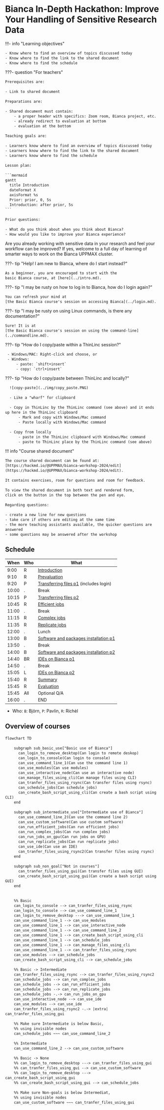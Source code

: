 # Bianca In-Depth Hackathon: Improve Your Handling of Sensitive Research Data

!!!- info "Learning objectives"

    - Know where to find an overview of topics discussed today
    - Know where to find the link to the shared document
    - Know where to find the schedule

???- question "For teachers"

    Prerequisites are:

    - Link to shared document

    Preparations are:

    - Shared document must contain:
        - a proper header with specifics: Zoom room, Bianca project, etc.
        - already redirect to evaluation at bottom
        - evaluation at the bottom

    Teaching goals are:

    - Learners know where to find an overview of topics discussed today
    - Learners know where to find the link to the shared document
    - Learners know where to find the schedule

    Lesson plan:

    ```mermaid
    gantt
      title Introduction
      dateFormat X
      axisFormat %s
      Prior: prior, 0, 5s
      Introduction: after prior, 5s
    ```

    Prior questions:

    - What do you think about when you think about Bianca?
    - How would you like to improve your Bianca experience?

Are you already working with sensitive data in your research
and feel your workflow can be improved?
If yes, welcome to a full day of learning of smarter ways
to work on the Bianca UPPMAX cluster.

???- tip "Help! I am new to Bianca, where do I start instead?"

    As a beginner, you are encouraged to start with the
    basic Bianca course, at [here](../intro.md).

???- tip "I may be rusty on how to log in to Bianca, how do I login again?"

    You can refresh your mind at 
    [the Basic Bianca course's session on accessing Bianca](../login.md).

???- tip "I may be rusty on using Linux commands, is there any documentation?"

    Sure! It is at
    [the Basic Bianca course's session on using the command-line](../commandline.md).

???- tip "How do I copy/paste within a ThinLinc session?"

     - Windows/MAC: Right-click and choose, or
     - Windows:
         - paste: `shift+insert`
         - copy: `ctrl+insert`

???- tip "How do I copy/paste between ThinLinc and locally?"

      ![copy-paste](../img/copy_paste.PNG)

      - Like a "wharf" for clipboard

      - Copy in ThinLinc by the ThinLinc command (see above) and it ends up here in the ThinLinc clipboard
          - Mark and copy with Windows/Mac command
          - Paste locally with Windows/Mac command
       
      - Copy from locally 
          - paste in the ThinLinc clipboard with Windows/Mac command
          - paste to ThinLinc place by the ThinLinc command (see above)

!!! info "Course shared document"

    The course shared document can be found at: [https://hackmd.io/@UPPMAX/bianca-workshop-2024/edit](https://hackmd.io/@UPPMAX/bianca-workshop-2024/edit).

    It contains exercises, room for questions and room for feedback.

    To view the shared document in both text and rendered form, 
    click on the button in the top between the pen and eye.

    Regarding questions: 

    - create a new line for new questions
    - take care if others are editing at the same time
    - the more teaching assistants available, the quicker questions are answered
    - some questions may be answered after the workshop

## Schedule

When | Who  | What
-----|------|-------------------------
9:00 | R    | [Introduction](intro.md)
9:10 | R    | [Prevaluation](prevaluation_intermediate.md)
9:20 | P    | [Transferring files p1](transfer.md) (includes login)
10:00| .    | Break
10:15| P    | [Transferring files p2](transfer.md)
10:45| R    | [Efficient jobs](efficient_jobs.md)
11:00| .    | Break
11:15| R    | [Complex jobs](complex_jobs.md)
11:35| R    | [Replicate jobs](replicate_jobs.md)
12:00| .    | Lunch
13:00| B    | [Software and packages installation p1](https://uppmax.github.io/bianca_workshop/intermediate/install/)
13:50| .    | Break
14:00| B    | [Software and packages installation p2](https://uppmax.github.io/bianca_workshop/intermediate/install/)
14:40| BR   | [IDEs on Bianca p1](ides.md)
14:50| .    | Break
15:05| L    | [IDEs on Bianca p2](ides.md)
15:40| R    | [Summary](summary.md)
15:45| R    | [Evaluation](evaluation_intermediate.md)
15:45| All  | Optional Q/A
16:00| .    | END

* Who: `B`: Björn, `P`: Pavlin, `R`: Richèl

## Overview of courses

```mermaid
flowchart TD

    subgraph sub_basic_use["Basic use of Bianca"]
      can_login_to_remove_desktop(Can login to remote deskop)
      can_login_to_console(Can login to console)
      can_use_command_line_1(Can use the command line 1)
      can_use_modules(Can use modules)
      can_use_interactive_node(Can use an interactive node)
      can_manage_files_using_cli(Can manage files using CLI)
      can_tranfer_files_using_rsync(Can transfer files using rsync)
      can_schedule_jobs(Can schedule jobs)
      can_create_bash_script_using_cli(Can create a bash script using CLI)
    end

    subgraph sub_intermediate_use["Intermediate use of Bianca"]
      can_use_command_line_2(Can use the command line 2)
      can_use_custom_software(Can use custom software)
      can_run_efficient_jobs(Can run efficient jobs)
      can_run_complex_jobs(Can run complex jobs)
      can_run_jobs_on_gpu(Can run jobs on GPU)
      can_run_replicate_jobs(Can run replicate jobs)
      can_use_ide(Can use an IDE)
      can_tranfer_files_using_rsync2(Can transfer files using rsync)
    end

    subgraph sub_non_goal["Not in courses"]
      can_tranfer_files_using_gui(Can transfer files using GUI)
      can_create_bash_script_using_gui(Can create a bash script using GUI)
    end


    %% Basic
    can_login_to_console --> can_tranfer_files_using_rsync
    can_login_to_console --> can_use_command_line_1
    can_login_to_remove_desktop ---> can_use_command_line_1
    can_use_command_line_1 --> can_use_modules
    can_use_command_line_1 --> can_use_interactive_node
    can_use_command_line_1 --> can_use_command_line_2
    can_use_command_line_1 --> can_create_bash_script_using_cli
    can_use_command_line_1 --> can_schedule_jobs
    can_use_command_line_1 --> can_manage_files_using_cli
    can_use_command_line_1 --> can_tranfer_files_using_rsync
    can_use_modules --> can_schedule_jobs
    can_create_bash_script_using_cli --> can_schedule_jobs

    %% Basic -> Intermediate
    can_tranfer_files_using_rsync --> can_tranfer_files_using_rsync2
    can_schedule_jobs --> can_run_complex_jobs
    can_schedule_jobs --> can_run_efficient_jobs
    can_schedule_jobs --> can_run_replicate_jobs
    can_schedule_jobs -.-> can_run_jobs_on_gpu
    can_use_interactive_node --> can_use_ide
    can_use_modules --> can_use_ide
    can_tranfer_files_using_rsync2 -.-> |extra| can_tranfer_files_using_gui

    %% Make sure Intermediate is below Basic,
    %% using invisible nodes
    can_schedule_jobs ~~~ can_use_command_line_2

    %% Intermediate
    can_use_command_line_2 --> can_use_custom_software

    %% Basic -> None
    %% can_login_to_remove_desktop ---> can_tranfer_files_using_gui
    %% can_tranfer_files_using_gui --> can_use_custom_software
    %% can_login_to_remove_desktop ---> can_create_bash_script_using_gui
    %% can_create_bash_script_using_gui --> can_schedule_jobs

    %% Make sure Non-goals is below Intermediat,
    %% using invisible nodes
    can_use_custom_software ~~~ can_tranfer_files_using_gui
```
